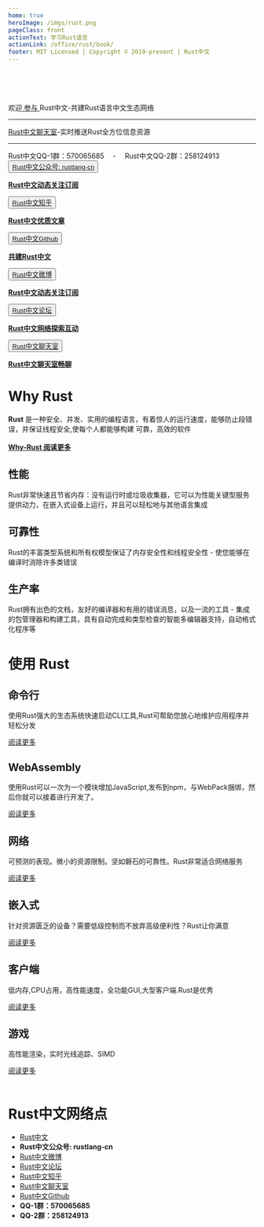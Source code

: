 ```yaml
---
home: true
heroImage: /imgs/rust.png
pageClass: front
actionText: 学习Rust语言
actionLink: /office/rust/book/
footer: MIT Licensed | Copyright © 2019-present | Rust中文
---
```


<div style="margin-top: 5rem;"></div>

<div id="news">欢迎<a href="https://github.com/rustlang-cn/rustlang-cn" target="_black"> 参与 </a>Rust中文-共建Rust语言中文生态网络</div><hr>

<div id="news"><a href="https://riot.im/app/#/room/#rustlang-cn:matrix.org" target="_black">Rust中文聊天室</a>-实时推送Rust全方位信息资源</div><hr>

<div id="news">Rust中文QQ-1群：570065685 &emsp;-&emsp; Rust中文QQ-2群：258124913</div>

<div class="features">
  <div class="feature">
    <button class="topic"><a href="#" >Rust中文公众号: rustlang-cn</a></button>
    <p><a href="#" ><strong>Rust中文动态关注订阅</strong></a></p>
  </div>
  <div class="feature">
    <button class="topic"><a href="https://zhuanlan.zhihu.com/rustlang-cn" target="_black">Rust中文知乎</a></button>
    <p><a href="https://zhuanlan.zhihu.com/rustlang-cn" target="_black"><strong>Rust中文优质文章</strong></a></p>
  </div>
  <div class="feature">
    <button class="topic"><a href="https://github.com/rustlang-cn" target="_black">Rust中文Github</a></button>
    <p><a href="https://github.com/rustlang-cn" target="_black"><strong>共建Rust中文</strong></a></p>
  </div>
</div>

<div class="features">
  <div class="feature">
    <button class="topic"><a href="https://weibo.com/kriry?is_all=1" >Rust中文微博</a></button>
    <p><a href="https://weibo.com/kriry?is_all=1" ><strong>Rust中文动态关注订阅</strong></a></p>
  </div>
  <div class="feature">
    <button class="topic"><a href="http://kriry.com/a/community/rust" target="_black">Rust中文论坛</a></button>
    <p><a href="http://kriry.com/a/signup" target="_black"><strong>Rust中文网络探索互动</strong></a></p>
  </div>
  <div class="feature">
    <button class="topic"><a href="https://riot.im/app/#/room/#rustlang-cn:matrix.org" target="_black">Rust中文聊天室</a></button>
    <p><a href="https://riot.im/app/#/room/#rustlang-cn:matrix.org" target="_black"><strong>Rust中文聊天室畅聊</strong></a></p>
  </div>
</div>

# Why Rust

<div>
<strong>Rust</strong> 是一种安全、并发、实用的编程语言，有着惊人的运行速度，能够防止段错误，并保证线程安全,使每个人都能够构建
可靠，高效的软件
</div><br>
<div ><a href="/office/rust.html"><strong>Why-Rust 阅读更多</strong></a></div>

<div class="features">
  <div class="feature">
    <h2>性能</h2>
    <p>Rust非常快速且节省内存：没有运行时或垃圾收集器，它可以为性能关键型服务提供动力，在嵌入式设备上运行，并且可以轻松地与其他语言集成</p>
  </div>
  <div class="feature">
    <h2>可靠性</h2>
    <p>Rust的丰富类型系统和所有权模型保证了内存安全性和线程安全性 - 使您能够在编译时消除许多类错误</p>
  </div>
  <div class="feature">
    <h2>生产率</h2>
    <p>Rust拥有出色的文档，友好的编译器和有用的错误消息，以及一流的工具 - 集成的包管理器和构建工具，具有自动完成和类型检查的智能多编辑器支持，自动格式化程序等</p>
  </div>
</div>

# 使用 Rust

<div class="features">
  <div class="feature">
    <h2>命令行</h2>
    <p>使用Rust强大的生态系统快速启动CLI工具,Rust可帮助您放心地维护应用程序并轻松分发</p>
    <div><a href="/office/cli/">阅读更多</a></div>
  </div>
  <div class="feature">
    <h2>WebAssembly</h2>
    <p>使用Rust可以一次为一个模块增加JavaScript,发布到npm，与WebPack捆绑，然后你就可以接着进行开发了。</p>
    <div><a href="/office/wasm/">阅读更多</a></div>
  </div>
  <div class="feature">
    <h2>网络</h2>
    <p>可预测的表现。微小的资源限制。坚如磐石的可靠性。Rust非常适合网络服务</p>
    <div><a href="/office/server/">阅读更多</a></div>
  </div>
  <div class="feature">
    <h2>嵌入式</h2>
    <p>针对资源匮乏的设备？需要低级控制而不放弃高级便利性？Rust让你满意</p>
    <div><a href="/office/iot/">阅读更多</a></div>
  </div>
  <div class="feature">
    <h2>客户端</h2>
    <p>低内存,CPU占用，高性能速度，全功能GUI,大型客户端.Rust是优秀</p>
    <div><a href="/office/client/">阅读更多</a></div>
  </div>
  <div class="feature">
    <h2>游戏</h2>
    <p>高性能渲染，实时光线追踪、SIMD</p>
    <div><a href="/office/game/">阅读更多</a></div>
  </div>
</div><br>

# Rust中文网络点

- [Rust中文](https://rustlang-cn.org)
- **Rust中文公众号: rustlang-cn**
- [Rust中文微博](https://weibo.com/kriry?is_all=1)
- [Rust中文论坛](http://kriry.com/a/community/rust)
- [Rust中文知乎](https://zhuanlan.zhihu.com/rustlang-cn)
- [Rust中文聊天室](https://riot.im/app/#/room/#rustlang-cn:matrix.org)
- [Rust中文Github](https://github.com/rustlang-cn)
- **QQ-1群：570065685**
- **QQ-2群：258124913**

<br>
